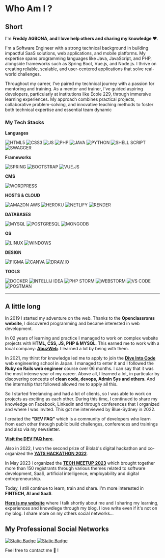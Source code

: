 # Who Am I ?

## Short

I'm **Freddy AGBONA, and I love help others and sharing my knowledge ❤️**.

I'm a Software Engineer with a strong technical background in building impactful SaaS solutions, web applications, and mobile platforms. My expertise spans programming languages like Java, JavaScript, and PHP, alongside frameworks such as Spring Boot, Vue.js, and Node.js. I thrive on creating reliable, scalable, and user-centered applications that solve real-world challenges.

Throughout my career, I’ve paired my technical journey with a passion for mentoring and training. As a mentor and trainer, I’ve guided aspiring developers, particularly at institutions like École 229, through immersive learning experiences. My approach combines practical projects, collaborative problem-solving, and innovative teaching methods to foster both technical expertise and essential team dynamic

### My Tech Stacks

**Languages**

![HTML5](https://img.shields.io/badge/HTML5-%23fff?style=for-the-badge&logo=html5&logoColor=%23fff&color=%23E34F26)
![CSS3](https://img.shields.io/badge/CSS3-%231572B6?style=for-the-badge&logo=css3)
![JS](https://img.shields.io/badge/JS-%23F7DF1E?style=for-the-badge&logo=javascript&logoColor=white)
![PHP](https://img.shields.io/badge/PHP-%23777BB4?style=for-the-badge&logo=php&logoColor=%23fff)
![JAVA](https://img.shields.io/badge/JAVA-blue?style=for-the-badge&logoColor=%23fff)
![PYTHON](https://img.shields.io/badge/PYTHON-%233776AB?style=for-the-badge&logo=python&logoColor=%23fff)
![SHELL SCRIPT](https://img.shields.io/badge/SHELL_SCRIPT-%23000?style=for-the-badge&logo=gnubash&logoColor=%23fff)
![SWAGGER](https://img.shields.io/badge/SWAGGER-%2385EA2D?style=for-the-badge&logo=swagger&logoColor=%23fff)

**Frameworks**


![SPRING](https://img.shields.io/badge/SPRING-%236DB33F?style=for-the-badge&logo=spring&logoColor=%23fff)
![BOOTSTRAP](https://img.shields.io/badge/BOOTSTRAP-%237952B3?style=for-the-badge&logo=bootstrap&logoColor=%23fff)
![VUE.JS](https://img.shields.io/badge/VUE_JS-%234FC08D?style=for-the-badge&logo=vuedotjs&logoColor=%23fff)


**CMS**

![WORDPRESS](https://img.shields.io/badge/WORDPRESS-%2321759B?style=for-the-badge&logo=wordpress&logoColor=%23fff)

**HOSTS & CLOUD**

![AMAZON AWS](https://img.shields.io/badge/AWS-%23232F3E?style=for-the-badge&logo=amazonaws&logoColor=%23fff)
![HEROKU](https://img.shields.io/badge/HEROKU-%23430098?style=for-the-badge&logo=heroku&logoColor=%23fff)
![NETLIFY](https://img.shields.io/badge/NETLIFY-%2300C7B7?style=for-the-badge&logo=netlify&logoColor=%23fff)
![RENDER](https://img.shields.io/badge/RENDER-%2346E3B7?style=for-the-badge&logo=render&logoColor=%23fff)

**DATABASES**

![MYSQL](https://img.shields.io/badge/MYSQL-%234479A1?style=for-the-badge&logo=mysql&logoColor=%23fff)
![POSTGRESQL](https://img.shields.io/badge/POSTGRESQL-%234169E1?style=for-the-badge&logo=postgresql&logoColor=%23fff)
![MONGODB](https://img.shields.io/badge/MONGODB-%2347A248?style=for-the-badge&logo=mongodb&logoColor=%23fff)

**OS**

![LINUX](https://img.shields.io/badge/LINUX-%23FCC624?style=for-the-badge&logo=linux&logoColor=%23fff)
![WINDOWS](https://img.shields.io/badge/WINDOWS-%230078D4?style=for-the-badge&logo=windows&logoColor=%23fff)

**DESIGN**

![FIGMA](https://img.shields.io/badge/FIGMA-%23F24E1E?style=for-the-badge&logo=figma&logoColor=%23fff)
![CANVA](https://img.shields.io/badge/CANVA-%2300C4CC?style=for-the-badge&logo=canva&logoColor=%23fff)
![DRAW.IO](https://img.shields.io/badge/DRAW.IO-%23F08705?style=for-the-badge&logo=diagramsdotnet&logoColor=%23fff)

**TOOLS**

![DOCKER](https://img.shields.io/badge/DOCKER-%232496ED?style=for-the-badge&logo=docker&logoColor=%23fff)
![INTELLIJ IDEA](https://img.shields.io/badge/INTELLIJ_IDEA-%23000000?style=for-the-badge&logo=intellijidea&logoColor=%23fff)
![PHP STORM](https://img.shields.io/badge/PHP_STORM-%23000000?style=for-the-badge&logo=phpstorm&logoColor=%23fff)
![WEBSTORM](https://img.shields.io/badge/WEBSTORM-%23000000?style=for-the-badge&logo=webstorm&logoColor=%23fff)
![VS CODE](https://img.shields.io/badge/VS_CODE-%23007ACC?style=for-the-badge&logo=visualstudiocode&logoColor=%23fff)
![POSTMAN](https://img.shields.io/badge/POSTMAN-%23FF6C37?style=for-the-badge&logo=postman&logoColor=%23fff)

___

## A little long

In 2019 I started my adventure on the web. Thanks to the **Openclassroms website**, I discovered programming and became interested in web development.

In 02 years of learning and practice I managed to work on complex website projects with **HTML, CSS, JS, PHP & MYSQL**. This earned me to work with a local company: **[AbuzWeb](https://abuzweb.com)**. I learned a lot by being with them.

In 2021, my thirst for knowledge led me to apply to join the **[Dive Into Code](https://diveintocode.jp/)** web engineering school in Japan. I managed to enter it and I followed the **Ruby on Rails web engineer** course over 06 months. I can say that it was the most intense year of my career. Above all, I learned a lot, in particular by discovering concepts of **clean code, devops, Admin Sys and others**. And the internship that followed allowed me to apply all this.

So I started freelancing and had a lot of clients, so I was able to work on projects as exciting as each other. During this time, I continued to share my knowledge on Facebook, Linkedin and through conferences that I organized and where I was invited. This got me interviewed by Blue-Sydney in 2022.

I created the **"DEV FAQ"** which is a community of developers who learn from each other through public build challenges, conferences and trainings and also via my newsletter.

**[Visit the DEV FAQ here](https://kloo.me/faqdudev)**.

Also in 2022, I won the second prize of Blolab's digital hackathon and co-organized the **[YATS HACKATHON 2022](https://lechasseurinfos.net/yats-hackathon-2022-katre-remporte-premier-prix/)**.

In May 2023 I organized the **[TECH MEETUP 2023](https://www.linkedin.com/posts/fredthedev_faqdudev-fredthedev-techmeetup2023-activity-7066353004181905408-7yb4?utm_source=share&utm_medium=member_desktop)** which brought together more than 150 registrants through various themes related to software development, SaaS, artificial intelligence, employability and digital entrepreneurship.

Today, I still continue to learn, train and share. I'm more interested in **FINTECH, AI and SaaS**.




**[Here is my website](https://fredthedev.com)** where I talk shortly about me and I sharing my learning, experiences and knowdlege through my blog. I love write even if it's not on my blog. I share more on my others social networks...

## My Professional Social Networks

<a href="https://www.facebook.com/freddy.agbona.3" target="_blank"><img alt="Static Badge" src="https://img.shields.io/badge/FACEBOOK-%231877F2?style=for-the-badge&logo=facebook&logoColor=%23fff"></a>
<a href="https://www.linkedin.com/in/fredthedev/" target="_blank"><img alt="Static Badge" src="https://img.shields.io/badge/LINKEDIN-%230A66C2?style=for-the-badge&logo=linkedin&logoColor=%23fff">
</a>


Feel free to contact me 💌 !
